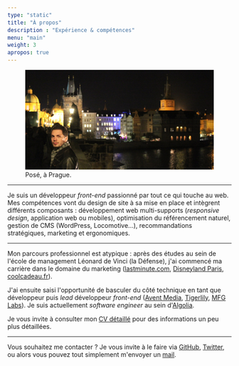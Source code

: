 ```yaml
---
type: "static"
title: "À propos"
description : "Expérience & compétences"
menu: "main"
weight: 3
apropos: true
---
```


<figure>
  <img src="/assets/img/ronan-levesque.jpg" alt="Photo de Ronan Levesque à Prague" class="BorderedImg">
  <figcaption>Posé, à Prague.</figcaption>
</figure>

---

Je suis un développeur *front-end* passionné par tout ce qui touche au web. Mes compétences vont du design de site à sa mise en place et intègrent différents composants&nbsp;: développement web multi-supports (*responsive design*, application web ou mobiles), optimisation du référencement naturel, gestion de CMS (WordPress, Locomotive...), recommandations stratégiques, marketing et ergonomiques.

---

Mon parcours professionnel est atypique&nbsp;: après des études au sein de l'école de management Léonard de Vinci (la Défense), j'ai commencé ma carrière dans le domaine du marketing ([lastminute.com](http://www.fr.lastminute.com/), [Disneyland Paris](http://www.disneylandparis.fr/), [coolcadeau.fr](http://www.coolcadeau.fr/)).

J'ai ensuite saisi l'opportunité de basculer du côté technique en tant que développeur puis *lead* développeur *front-end* ([Avent Media](http://www.avent-media.fr/), [Tigerlily](http://tigerlilyapps.com/), [MFG Labs](http://mfglabs.com)). Je suis actuellement *software engineer* au sein d'[Algolia](https://www.algolia.com/).

Je vous invite à consulter mon <a href="/cv">CV détaillé</a> pour des informations un peu plus détaillées.

---

Vous souhaitez me contacter ? Je vous invite à le faire via [GitHub](https://github.com/ronanlevesque), [Twitter](https://twitter.com/ronanlevesque), ou alors vous pouvez tout simplement m'envoyer un [mail](mailto:ronan.levesque@gmail.com).
